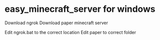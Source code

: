 # easy_minecraft_server for windows

Download ngrok
Download paper minecraft server

Edit ngrok.bat to the correct location
Edit paper to correct folder
